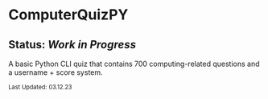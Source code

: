 # ComputerQuizPY

## Status: *Work in Progress*

A basic Python CLI quiz that contains 700 computing-related questions and a username + score system.

<sup>Last Updated: 03.12.23</sup>
